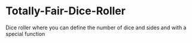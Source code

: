 # Totally-Fair-Dice-Roller
Dice roller where you can define the number of dice and sides and with a special function
